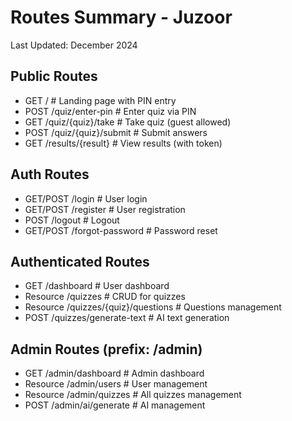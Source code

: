 # Routes Summary - Juzoor
Last Updated: December 2024

## Public Routes
- GET  /                    # Landing page with PIN entry
- POST /quiz/enter-pin      # Enter quiz via PIN
- GET  /quiz/{quiz}/take    # Take quiz (guest allowed)
- POST /quiz/{quiz}/submit  # Submit answers
- GET  /results/{result}    # View results (with token)

## Auth Routes  
- GET/POST /login          # User login
- GET/POST /register       # User registration
- POST     /logout         # Logout
- GET/POST /forgot-password # Password reset

## Authenticated Routes
- GET  /dashboard          # User dashboard
- Resource /quizzes        # CRUD for quizzes
- Resource /quizzes/{quiz}/questions  # Questions management
- POST /quizzes/generate-text        # AI text generation

## Admin Routes (prefix: /admin)
- GET  /admin/dashboard    # Admin dashboard
- Resource /admin/users    # User management
- Resource /admin/quizzes  # All quizzes management
- POST /admin/ai/generate  # AI management
